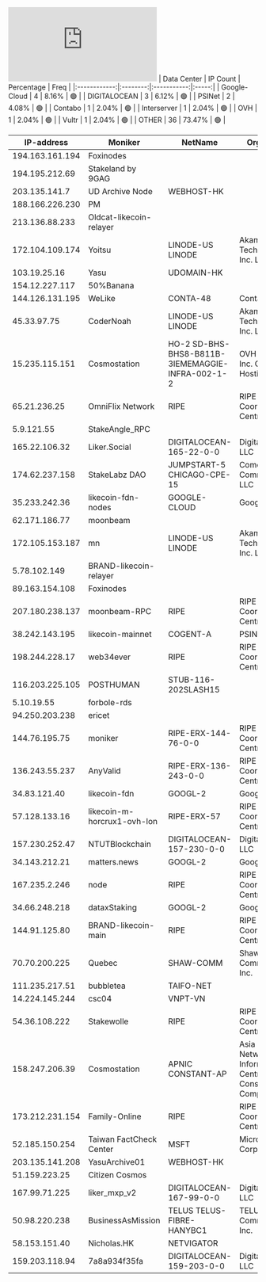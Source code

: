![Diagramm](https://github.com/obajay/StateSync-snapshots/blob/main/Projects/Likecoin/1/README.md)
| Data Center | IP Count | Percentage | Freq |
|:------------:|:--------:|:-----------:|:-----:|
| Google-Cloud | 4 | 8.16% | 🟢 |
| DIGITALOCEAN | 3 | 6.12% | 🟢 |
| PSINet | 2 | 4.08% | 🟢 |
| Contabo | 1 | 2.04% | 🟢 |
| Interserver | 1 | 2.04% | 🟢 |
| OVH | 1 | 2.04% | 🟢 |
| Vultr | 1 | 2.04% | 🟢 |
| OTHER | 36 | 73.47% | 🟢 |

<!-- START_TABLE -->
| IP-address | Moniker | NetName | Organization |
|-------------|-------------|-------------|-------------|
| 194.163.161.194 | Foxinodes |  |  |
| 194.195.212.69 | Stakeland by 9GAG |  |  |
| 203.135.141.7 | UD Archive Node | WEBHOST-HK |  |
| 188.166.226.230 | PM |  |  |
| 213.136.88.233 | Oldcat-likecoin-relayer |  |  |
| 172.104.109.174 | Yoitsu | LINODE-US LINODE | Akamai Technologies, Inc. Linode |
| 103.19.25.16 | Yasu | UDOMAIN-HK |  |
| 154.12.227.117 | 50%Banana |  |  |
| 144.126.131.195 | WeLike | CONTA-48 | Contabo Inc. |
| 45.33.97.75 | CoderNoah | LINODE-US LINODE | Akamai Technologies, Inc. Linode |
| 15.235.115.151 | Cosmostation | HO-2 SD-BHS-BHS8-B811B-3IEMEMAGGIE-INFRA-002-1-2 | OVH Hosting, Inc. OVH Hosting, Inc. |
| 65.21.236.25 | OmniFlix Network | RIPE | RIPE Network Coordination Centre |
| 5.9.121.55 | StakeAngle_RPC |  |  |
| 165.22.106.32 | Liker.Social | DIGITALOCEAN-165-22-0-0 | DigitalOcean, LLC |
| 174.62.237.158 | StakeLabz DAO | JUMPSTART-5 CHICAGO-CPE-15 | Comcast Cable Communications, LLC |
| 35.233.242.36 | likecoin-fdn-nodes | GOOGLE-CLOUD | Google LLC |
| 62.171.186.77 | moonbeam |  |  |
| 172.105.153.187 | mn | LINODE-US LINODE | Akamai Technologies, Inc. Linode |
| 5.78.102.149 | BRAND-likecoin-relayer |  |  |
| 89.163.154.108 | Foxinodes |  |  |
| 207.180.238.137 | moonbeam-RPC | RIPE | RIPE Network Coordination Centre |
| 38.242.143.195 | likecoin-mainnet | COGENT-A | PSINet, Inc. |
| 198.244.228.17 | web34ever | RIPE | RIPE Network Coordination Centre |
| 116.203.225.105 | POSTHUMAN | STUB-116-202SLASH15 |  |
| 5.10.19.55 | forbole-rds |  |  |
| 94.250.203.238 | ericet |  |  |
| 144.76.195.75 | moniker | RIPE-ERX-144-76-0-0 | RIPE Network Coordination Centre |
| 136.243.55.237 | AnyValid | RIPE-ERX-136-243-0-0 | RIPE Network Coordination Centre |
| 34.83.121.40 | likecoin-fdn | GOOGL-2 | Google LLC |
| 57.128.133.16 | likecoin-m-horcrux1-ovh-lon | RIPE-ERX-57 | RIPE Network Coordination Centre |
| 157.230.252.47 | NTUTBlockchain | DIGITALOCEAN-157-230-0-0 | DigitalOcean, LLC |
| 34.143.212.21 | matters.news | GOOGL-2 | Google LLC |
| 167.235.2.246 | node | RIPE | RIPE Network Coordination Centre |
| 34.66.248.218 | dataxStaking | GOOGL-2 | Google LLC |
| 144.91.125.80 | BRAND-likecoin-main | RIPE | RIPE Network Coordination Centre |
| 70.70.200.225 | Quebec | SHAW-COMM | Shaw Communications Inc. |
| 111.235.217.51 | bubbletea | TAIFO-NET |  |
| 14.224.145.244 | csc04 | VNPT-VN |  |
| 54.36.108.222 | Stakewolle | RIPE | RIPE Network Coordination Centre |
| 158.247.206.39 | Cosmostation | APNIC CONSTANT-AP | Asia Pacific Network Information Centre The Constant Company, LLC |
| 173.212.231.154 | Family-Online | RIPE | RIPE Network Coordination Centre |
| 52.185.150.254 | Taiwan FactCheck Center | MSFT | Microsoft Corporation |
| 203.135.141.208 | YasuArchive01 | WEBHOST-HK |  |
| 51.159.223.25 | Citizen Cosmos |  |  |
| 167.99.71.225 | liker_mxp_v2 | DIGITALOCEAN-167-99-0-0 | DigitalOcean, LLC |
| 50.98.220.238 | BusinessAsMission | TELUS TELUS-FIBRE-HANYBC1 | TELUS Communications Inc. |
| 58.153.151.40 | Nicholas.HK | NETVIGATOR |  |
| 159.203.118.94 | 7a8a934f35fa | DIGITALOCEAN-159-203-0-0 | DigitalOcean, LLC |

<!-- END_TABLE -->